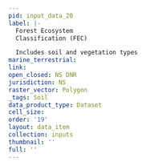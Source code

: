 ```yaml
---
pid: input_data_20
label: |-
  Forest Ecosystem
  Classification (FEC)

  Includes soil and vegetation types
marine_terrestrial: 
link: 
open_closed: NS DNR
jurisdiction: NS
raster_vector: Polygon
_tags: Soil
data_product_type: Dataset
cell_size: 
order: '19'
layout: data_item
collection: inputs
thumbnail: ''
full: ''
---
```

